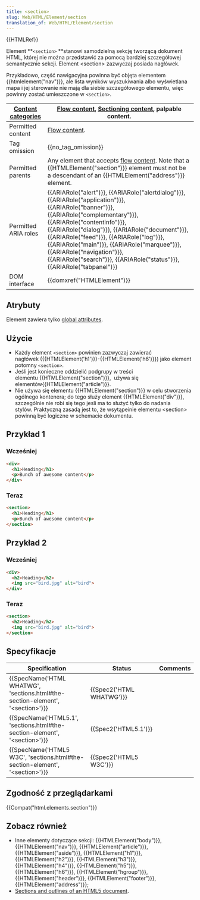 ```yaml
---
title: <section>
slug: Web/HTML/Element/section
translation_of: Web/HTML/Element/section
---
```

{{HTMLRef}}

Element **`<section>` **stanowi samodzielną sekcję tworzącą dokument HTML, której nie można przedstawić za pomocą bardziej szczegółowej semantycznie sekcji. Element \<section> zazwyczaj posiada nagłówek.

Przykładowo, część nawigacyjna powinna być objęta elementem {{htmlelement("nav")}}, ale lista wyników wyszukiwania albo wyświetlana mapa i jej sterowanie nie mają dla siebie szczegółowego elementu, więc powinny zostać umieszczone w `<section>`.

| [Content categories](/pl/docs/Web/HTML/Content_categories) | [Flow content](/pl/docs/Web/HTML/Content_categories#Flow_content), [Sectioning content](/pl/docs/Web/HTML/Content_categories#Sectioning_content), palpable content.                                                                                                                                                                                                                                                                                                                                                                                |
| ---------------------------------------------------------- | -------------------------------------------------------------------------------------------------------------------------------------------------------------------------------------------------------------------------------------------------------------------------------------------------------------------------------------------------------------------------------------------------------------------------------------------------------------------------------------------------------------------------------------------------- |
| Permitted content                                          | [Flow content](/pl/docs/Web/HTML/Content_categories#Flow_content).                                                                                                                                                                                                                                                                                                                                                                                                                                                                                 |
| Tag omission                                               | {{no_tag_omission}}                                                                                                                                                                                                                                                                                                                                                                                                                                                                                                                           |
| Permitted parents                                          | Any element that accepts [flow content](/pl/docs/Web/HTML/Content_categories#Flow_content). Note that a {{HTMLElement("section")}} element must not be a descendant of an {{HTMLElement("address")}} element.                                                                                                                                                                                                                                                                                                                  |
| Permitted ARIA roles                                       | {{ARIARole("alert")}}, {{ARIARole("alertdialog")}}, {{ARIARole("application")}}, {{ARIARole("banner")}}, {{ARIARole("complementary")}}, {{ARIARole("contentinfo")}}, {{ARIARole("dialog")}}, {{ARIARole("document")}}, {{ARIARole("feed")}}, {{ARIARole("log")}}, {{ARIARole("main")}}, {{ARIARole("marquee")}}, {{ARIARole("navigation")}}, {{ARIARole("search")}}, {{ARIARole("status")}}, {{ARIARole("tabpanel")}} |
| DOM interface                                              | {{domxref("HTMLElement")}}                                                                                                                                                                                                                                                                                                                                                                                                                                                                                                               |

## Atrybuty

Element zawiera tylko [global attributes](/pl/docs/Web/HTML/Global_attributes).

## Użycie

- Każdy element `<section>` powinien zazwyczaj zawierać nagłówek ({{HTMLElement('h1')}}-{{HTMLElement('h6')}}) jako element potomny `<section>`.
- Jeśli jest konieczne oddzielić podgrupy w treści elementu {{HTMLElement("section")}},  używa się elementów{{HTMLElement("article")}}.
- Nie używa się elementu {{HTMLElement("section")}} w celu stworzenia ogólnego kontenera; do tego służy element {{HTMLElement("div")}}, szczególnie nie robi się tego jesli ma to służyć tylko do nadania stylów. Praktyczną zasadą jest to, że wsytąpeinie elementu \<section> powinną być logiczne w schemacie dokumentu.

## Przykład 1

### Wcześniej

```html
<div>
  <h1>Heading</h1>
  <p>Bunch of awesome content</p>
</div>
```

### Teraz

```html
<section>
  <h1>Heading</h1>
  <p>Bunch of awesome content</p>
</section>
```

## Przykład 2

### Wcześniej

```html
<div>
  <h2>Heading</h2>
  <img src="bird.jpg" alt="bird">
</div>
```

### Teraz

```html
<section>
  <h2>Heading</h2>
  <img src="bird.jpg" alt="bird">
</section>
```

## Specyfikacje

| Specification                                                                                                    | Status                           | Comments |
| ---------------------------------------------------------------------------------------------------------------- | -------------------------------- | -------- |
| {{SpecName('HTML WHATWG', 'sections.html#the-section-element', '&lt;section&gt;')}} | {{Spec2('HTML WHATWG')}} |          |
| {{SpecName('HTML5.1', 'sections.html#the-section-element', '&lt;section&gt;')}}         | {{Spec2('HTML5.1')}}     |          |
| {{SpecName('HTML5 W3C', 'sections.html#the-section-element', '&lt;section&gt;')}}     | {{Spec2('HTML5 W3C')}}     |          |

## Zgodność z przeglądarkami

{{Compat("html.elements.section")}}

## Zobacz również

- Inne elementy dotyczące sekcji: {{HTMLElement("body")}}, {{HTMLElement("nav")}}, {{HTMLElement("article")}}, {{HTMLElement("aside")}}, {{HTMLElement("h1")}}, {{HTMLElement("h2")}}, {{HTMLElement("h3")}}, {{HTMLElement("h4")}}, {{HTMLElement("h5")}}, {{HTMLElement("h6")}}, {{HTMLElement("hgroup")}}, {{HTMLElement("header")}}, {{HTMLElement("footer")}}, {{HTMLElement("address")}};
- [Sections and outlines of an HTML5 document](/pl/docs/Sections_and_Outlines_of_an_HTML5_document).
